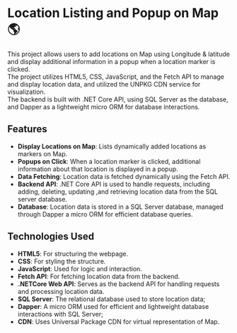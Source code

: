 # Location Listing and Popup on Map🌎

This project allows users to add locations on  Map using Longitude & latitude and display additional information in a popup when a location marker is clicked.   
The project utilizes HTML5, CSS, JavaScript, and the Fetch API to manage and display location data, and utilized the UNPKG CDN service for visualization.  
The backend is built with .NET Core API, using SQL Server as the database, and Dapper as a lightweight micro ORM for database interactions.

## Features

- **Display Locations on Map**: Lists dynamically added locations as markers on Map.
- **Popups on Click**: When a location marker is clicked, additional information about that location is displayed in a popup.
- **Data Fetching**: Location data is fetched dynamically using the Fetch API.
-  **Backend API**: .NET Core API is used to handle requests, including adding, deleting, updating ,and retrieving location data from the SQL server database.
-  **Database**: Location data is stored in a SQL Server database, managed through Dapper a micro ORM for efficient database queries.

## Technologies Used

- **HTML5**: For structuring the webpage.
- **CSS**: For styling the structure.
- **JavaScript**: Used for logic and interaction.
- **Fetch API**: For fetching location data from the backend.
- **.NETCore Web API**: Serves as the backend API for handling requests and processing location data.
- **SQL Server**: The relational database used to store location data;
- **Dapper**: A micro ORM used for efficient and lightweight database interactions with SQL Server;
- **CDN**: Uses Universal Package CDN for virtual representation of Map.



